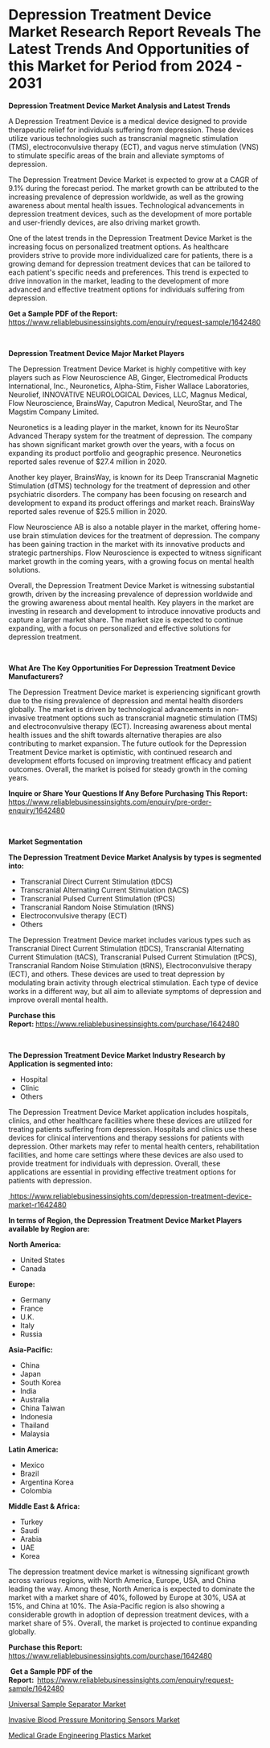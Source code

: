 <p><h1>Depression Treatment Device Market Research Report Reveals The Latest Trends And Opportunities of this Market for Period from 2024 - 2031</h1></p><p><strong>Depression Treatment Device Market Analysis and Latest Trends</strong></p>
<p><p>A Depression Treatment Device is a medical device designed to provide therapeutic relief for individuals suffering from depression. These devices utilize various technologies such as transcranial magnetic stimulation (TMS), electroconvulsive therapy (ECT), and vagus nerve stimulation (VNS) to stimulate specific areas of the brain and alleviate symptoms of depression.</p><p>The Depression Treatment Device Market is expected to grow at a CAGR of 9.1% during the forecast period. The market growth can be attributed to the increasing prevalence of depression worldwide, as well as the growing awareness about mental health issues. Technological advancements in depression treatment devices, such as the development of more portable and user-friendly devices, are also driving market growth.</p><p>One of the latest trends in the Depression Treatment Device Market is the increasing focus on personalized treatment options. As healthcare providers strive to provide more individualized care for patients, there is a growing demand for depression treatment devices that can be tailored to each patient's specific needs and preferences. This trend is expected to drive innovation in the market, leading to the development of more advanced and effective treatment options for individuals suffering from depression.</p></p>
<p><strong>Get a Sample PDF of the Report:&nbsp;</strong> <a href="https://www.reliablebusinessinsights.com/enquiry/request-sample/1642480">https://www.reliablebusinessinsights.com/enquiry/request-sample/1642480</a></p>
<p>&nbsp;</p>
<p><strong>Depression Treatment Device Major Market Players</strong></p>
<p><p>The Depression Treatment Device Market is highly competitive with key players such as Flow Neuroscience AB, Ginger, Electromedical Products International, Inc., Neuronetics, Alpha-Stim, Fisher Wallace Laboratories, Neurolief, INNOVATIVE NEUROLOGICAL Devices, LLC, Magnus Medical, Flow Neuroscience, BrainsWay, Caputron Medical, NeuroStar, and The Magstim Company Limited.</p><p>Neuronetics is a leading player in the market, known for its NeuroStar Advanced Therapy system for the treatment of depression. The company has shown significant market growth over the years, with a focus on expanding its product portfolio and geographic presence. Neuronetics reported sales revenue of $27.4 million in 2020.</p><p>Another key player, BrainsWay, is known for its Deep Transcranial Magnetic Stimulation (dTMS) technology for the treatment of depression and other psychiatric disorders. The company has been focusing on research and development to expand its product offerings and market reach. BrainsWay reported sales revenue of $25.5 million in 2020.</p><p>Flow Neuroscience AB is also a notable player in the market, offering home-use brain stimulation devices for the treatment of depression. The company has been gaining traction in the market with its innovative products and strategic partnerships. Flow Neuroscience is expected to witness significant market growth in the coming years, with a growing focus on mental health solutions.</p><p>Overall, the Depression Treatment Device Market is witnessing substantial growth, driven by the increasing prevalence of depression worldwide and the growing awareness about mental health. Key players in the market are investing in research and development to introduce innovative products and capture a larger market share. The market size is expected to continue expanding, with a focus on personalized and effective solutions for depression treatment.</p></p>
<p>&nbsp;</p>
<p><strong>What Are The Key Opportunities For Depression Treatment Device Manufacturers?</strong></p>
<p><p>The Depression Treatment Device market is experiencing significant growth due to the rising prevalence of depression and mental health disorders globally. The market is driven by technological advancements in non-invasive treatment options such as transcranial magnetic stimulation (TMS) and electroconvulsive therapy (ECT). Increasing awareness about mental health issues and the shift towards alternative therapies are also contributing to market expansion. The future outlook for the Depression Treatment Device market is optimistic, with continued research and development efforts focused on improving treatment efficacy and patient outcomes. Overall, the market is poised for steady growth in the coming years.</p></p>
<p><strong>Inquire or Share Your Questions If Any Before Purchasing This Report:</strong> <a href="https://www.reliablebusinessinsights.com/enquiry/pre-order-enquiry/1642480">https://www.reliablebusinessinsights.com/enquiry/pre-order-enquiry/1642480</a></p>
<p>&nbsp;</p>
<p><strong>Market Segmentation</strong></p>
<p><strong>The Depression Treatment Device Market Analysis by types is segmented into:</strong></p>
<p><ul><li>Transcranial Direct Current Stimulation (tDCS)</li><li>Transcranial Alternating Current Stimulation (tACS)</li><li>Transcranial Pulsed Current Stimulation (tPCS)</li><li>Transcranial Random Noise Stimulation (tRNS)</li><li>Electroconvulsive therapy (ECT)</li><li>Others</li></ul></p>
<p><p>The Depression Treatment Device market includes various types such as Transcranial Direct Current Stimulation (tDCS), Transcranial Alternating Current Stimulation (tACS), Transcranial Pulsed Current Stimulation (tPCS), Transcranial Random Noise Stimulation (tRNS), Electroconvulsive therapy (ECT), and others. These devices are used to treat depression by modulating brain activity through electrical stimulation. Each type of device works in a different way, but all aim to alleviate symptoms of depression and improve overall mental health.</p></p>
<p><strong>Purchase this Report:&nbsp;</strong><a href="https://www.reliablebusinessinsights.com/purchase/1642480">https://www.reliablebusinessinsights.com/purchase/1642480</a></p>
<p>&nbsp;</p>
<p><strong>The Depression Treatment Device Market Industry Research by Application is segmented into:</strong></p>
<p><ul><li>Hospital</li><li>Clinic</li><li>Others</li></ul></p>
<p><p>The Depression Treatment Device Market application includes hospitals, clinics, and other healthcare facilities where these devices are utilized for treating patients suffering from depression. Hospitals and clinics use these devices for clinical interventions and therapy sessions for patients with depression. Other markets may refer to mental health centers, rehabilitation facilities, and home care settings where these devices are also used to provide treatment for individuals with depression. Overall, these applications are essential in providing effective treatment options for patients with depression.</p></p>
<p><a href="https://www.reliablebusinessinsights.com/depression-treatment-device-market-r1642480">&nbsp;https://www.reliablebusinessinsights.com/depression-treatment-device-market-r1642480</a></p>
<p><strong>In terms of Region, the Depression Treatment Device Market Players available by Region are:</strong></p>
<p>
    <p> <strong> North America: </strong>
        <ul>
            <li>United States</li>
            <li>Canada</li>
        </ul>
        </p> 
    <p> <strong> Europe: </strong>
        <ul>
            <li>Germany</li>
            <li>France</li>
            <li>U.K.</li>
            <li>Italy</li>
            <li>Russia</li>
        </ul>
        </p> 
    <p> <strong> Asia-Pacific: </strong>
        <ul>
            <li>China</li>
            <li>Japan</li>
            <li>South Korea</li>
            <li>India</li>
            <li>Australia</li>
            <li>China Taiwan</li>
            <li>Indonesia</li>
            <li>Thailand</li>
            <li>Malaysia</li>
        </ul>
        </p> 
    <p> <strong> Latin America: </strong>
        <ul>
            <li>Mexico</li>
            <li>Brazil</li>
            <li>Argentina Korea</li>
            <li>Colombia</li>
        </ul>
        </p> 
    <p> <strong> Middle East & Africa: </strong>
        <ul>
            <li>Turkey</li>
            <li>Saudi</li>
            <li>Arabia</li>
            <li>UAE</li>
            <li>Korea</li>
        </ul>
    </p>
    </p>
<p><p>The depression treatment device market is witnessing significant growth across various regions, with North America, Europe, USA, and China leading the way. Among these, North America is expected to dominate the market with a market share of 40%, followed by Europe at 30%, USA at 15%, and China at 10%. The Asia-Pacific region is also showing a considerable growth in adoption of depression treatment devices, with a market share of 5%. Overall, the market is projected to continue expanding globally.</p></p>
<p><strong>Purchase this Report: </strong><a href="https://www.reliablebusinessinsights.com/purchase/1642480">https://www.reliablebusinessinsights.com/purchase/1642480</a></p>
<p>&nbsp;<strong>Get a Sample PDF of the Report:&nbsp;&nbsp;</strong><a href="https://www.reliablebusinessinsights.com/enquiry/request-sample/1642480">https://www.reliablebusinessinsights.com/enquiry/request-sample/1642480</a></p>
<p><strong></strong></p>
<p><p><a href="https://github.com/biheemgalvinlouises6hokrh3h/Market-Research-Report-List-3/blob/main/universal-sample-separator-market.md">Universal Sample Separator Market</a></p><p><a href="https://www.linkedin.com/pulse/invasive-blood-pressure-monitoring-sensors-market-trends-analysis-6xa8f?trackingId=xcyZgAXhYtStCXubVWld1g%3D%3D">Invasive Blood Pressure Monitoring Sensors Market</a></p><p><a href="https://www.linkedin.com/pulse/global-medical-grade-engineering-plastics-market-product-type-j5wtf?trackingId=59PJiAeBAbK01U82nTVDIw%3D%3D">Medical Grade Engineering Plastics Market</a></p></p>